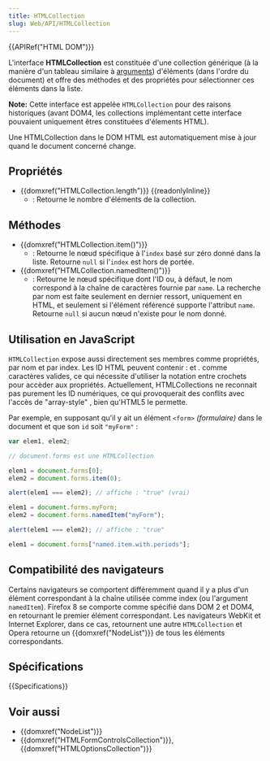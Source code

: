 ```yaml
---
title: HTMLCollection
slug: Web/API/HTMLCollection
---
```


{{APIRef("HTML DOM")}}

L'interface **HTMLCollection** est constituée d'une collection générique (à la manière d'un tableau similaire à [arguments](/fr/docs/Web/JavaScript/Reference/Fonctions/arguments)) d'éléments (dans l'ordre du document) et offre des méthodes et des propriétés pour sélectionner ces éléments dans la liste.

**Note:** Cette interface est appelée `HTMLCollection` pour des raisons historiques (avant DOM4, les collections implémentant cette interface pouvaient uniquement êtres constituées d'élements HTML).

Une HTMLCollection dans le DOM HTML est automatiquement mise à jour quand le document concerné change.

## Propriétés

- {{domxref("HTMLCollection.length")}} {{readonlyInline}}
  - : Retourne le nombre d'éléments de la collection.

## Méthodes

- {{domxref("HTMLCollection.item()")}}
  - : Retourne le nœud spécifique à l'`index` basé sur zéro donné dans la liste. Retourne `null` si l'`index` est hors de portée.
- {{domxref("HTMLCollection.namedItem()")}}
  - : Retourne le nœud spécifique dont l'ID ou, à défaut, le nom correspond à la chaîne de caractères fournie par `name`. La recherche par nom est faite seulement en dernier ressort, uniquement en HTML, et seulement si l'élément référencé supporte l'attribut `name`. Retourne `null` si aucun nœud n'existe pour le nom donné.

## Utilisation en JavaScript

`HTMLCollection` expose aussi directement ses membres comme propriétés, par nom et par index. Les ID HTML peuvent contenir : et . comme caractères valides, ce qui nécessite d'utiliser la notation entre crochets pour accèder aux propriétés. Actuellement, HTMLCollections ne reconnait pas purement les ID numériques, ce qui provoquerait des conflits avec l'accès de "array-style" , bien qu'HTML5 le permette.

Par exemple, en supposant qu'il y ait un élément `<form>` _(formulaire)_ dans le document et que son `id` soit `"myForm"`&nbsp;:

```js
var elem1, elem2;

// document.forms est une HTMLCollection

elem1 = document.forms[0];
elem2 = document.forms.item(0);

alert(elem1 === elem2); // affiche : "true" (vrai)

elem1 = document.forms.myForm;
elem2 = document.forms.namedItem("myForm");

alert(elem1 === elem2); // affiche : "true"

elem1 = document.forms["named.item.with.periods"];
```

## Compatibilité des navigateurs

Certains navigateurs se comportent différemment quand il y a plus d'un élément correspondant à la chaîne utilisée comme index (ou l'argument `namedItem`). Firefox 8 se comporte comme spécifié dans DOM 2 et DOM4, en retournant le premier élément correspondant. Les navigateurs WebKit et Internet Explorer, dans ce cas, retournent une autre `HTMLCollection` et Opera retourne un {{domxref("NodeList")}} de tous les éléments correspondants.

## Spécifications

{{Specifications}}

## Voir aussi

- {{domxref("NodeList")}}
- {{domxref("HTMLFormControlsCollection")}}, {{domxref("HTMLOptionsCollection")}}
